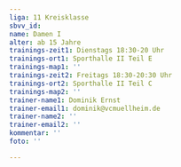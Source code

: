 ```yaml
---
liga: 11 Kreisklasse
sbvv_id: 
name: Damen I
alter: ab 15 Jahre
trainings-zeit1: Dienstags 18:30-20 Uhr
trainings-ort1: Sporthalle II Teil E
trainings-map1: ''
trainings-zeit2: Freitags 18:30-20:30 Uhr
trainings-ort2: Sporthalle II Teil C
trainings-map2: ''
trainer-name1: Dominik Ernst
trainer-email1: dominik@vcmuellheim.de
trainer-name2: ''
trainer-email2: ''
kommentar: ''
foto: ''

---
```

